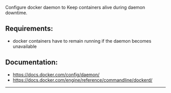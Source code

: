 
Configure docker daemon to Keep containers alive during daemon downtime.  

## Requirements:
- docker containers have to remain running if the daemon becomes unavailable


## Documentation:
- https://docs.docker.com/config/daemon/
- https://docs.docker.com/engine/reference/commandline/dockerd/

---
